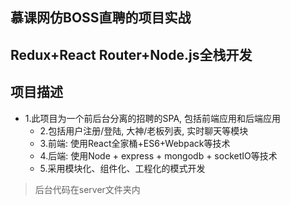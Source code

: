 ## 慕课网仿BOSS直聘的项目实战

## Redux+React Router+Node.js全栈开发

## 项目描述

  * 1.此项目为一个前后台分离的招聘的SPA, 包括前端应用和后端应用
	* 2.包括用户注册/登陆, 大神/老板列表, 实时聊天等模块
	* 3.前端: 使用React全家桶+ES6+Webpack等技术
	* 4.后端: 使用Node + express + mongodb + socketIO等技术
	* 5.采用模块化、组件化、工程化的模式开发

> 后台代码在server文件夹内